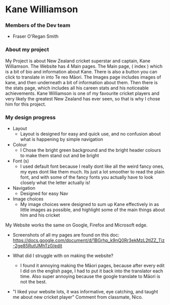 # Kane Williamson

### Members of the Dev team 
- Fraser O'Regan Smith

### About my project 

My Project is about New Zealand cricket superstar and captain, Kane Williamson. The Website has 4 Main pages. The Main page, ( index ) which is a bit of bio and information about Kane. There is also a button you can click to translate in into Te reo Māori.  The Images page includes images of kane, and then underneath a bit of information about them. Then there is the stats page, which includes all his careen stats and his noticeable achievements. Kane Williamson is one of my favourite cricket players and very likely the greatest New Zealand has ever seen, so that is why I chose him for this project.

### My design progress

* Layout
     * Layout is designed for easy and quick use, and no confusion about what is happening by simple navigation
* Colour
     * I Chose the bright green background and the bright header colours to make them stand out and be bright
* Font (s)
     * I used default font because I really dont like all the weird fancy ones, my eyes dont like them much. Its just a lot smoother to read the plain font, and with some of the fancy fonts you actually have to look closely what the letter actually is!
* Navigation 
     * Designed for easy Nav
* Image choices
     * My image choices were designed to sum up Kane effectively in as little images as possible, and highlight some of the main things about him and his cricket 




My Website works the same on Google, Firefox and Microsoft edge. 
* Screenshots of all my pages are found on this doc: https://docs.google.com/document/d/1BGrhp_k9nQ0Rr3ekMzL2tIZZ_Tiz-2ge85RutUMhTz0/edit

* What did I struggle with on making the website?
    * I found it annoying making the Māori pages, because after every edit I did on the english page, I had to put it back into the translator each time. Also super annoying because the google translate to Māori is not the best. 

* "I liked your website lots, it was informative, eye catching, and taught me about new cricket player" Comment from classmate, Nico.

